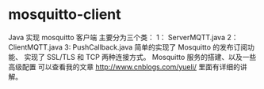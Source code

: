 # mosquitto-client
Java 实现 mosquitto 客户端
主要分为三个类：
1： ServerMQTT.java 
2： ClientMQTT.java
3:  PushCallback.java
简单的实现了 Mosquitto 的发布订阅功能、 实现了 SSL/TLS 和 TCP 两种连接方式。
Mosquitto 服务的搭建、以及一些高级配置 可以查看我的文章 http://www.cnblogs.com/yueli/
里面有详细的讲解。
